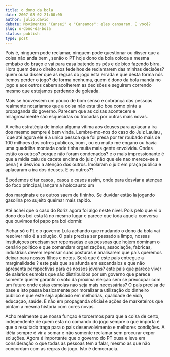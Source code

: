 ```yaml
---
title: o dono da bola
date: 2007-08-02 21:00:00
author: julio.david
debate: Movimentos "Cansei" e "Cansamos": eles cansaram. E você?
slug: o-dono-da-bola
status: publish 
type: post
---
```


Pois é, ninguem pode reclamar, ninguem pode questionar ou disser que a coisa não anda bem , senão o PT hoje dono da bola coloca a mesma embaixo do braço e vai para casa batendo os pés e de bico fazendo birra. Hora quem deu o direito aos fedelhos de reclamarem das minhas decisões? quem ousa disser que as regras do jogo esta errada e que desta forma nós iremos perder o jogo? de forma nenhuma, quem é dono da bola manda no jogo e aos outros cabem acolherem as decisões e seguirem correndo mesmo que estejamos perdendo de goleada.   

Mais se houvessem um pouco de bom senso e cobrança das pessoas realmente notariamos que a coisa não esta tão boa como pinta a propaganda do governo. Parecem que as coisas acontecem e milagrosamente são esquecidas ou trocadas por outras mais novas.   

A velha estratégia de imolar alguma vitima aos deuses para aplacar a ira dos mesmo sempre é bem vinda. Lembre-mo-nos do caso do Juiz Laulau , ´que até agora ele é a unica pessoa que foi presa por ter roubado mais de 100 milhoes dos cofres publicos, bom , ou eu muito me engano ou havia uma quadrilha montada onde tinha muita mais gente envolvida. Ondes estão os outros? porque não foram condenados? e o mais impressionante é que a midia caiu de cacete encima do juiz ( não que ele nao merece-se a pena ) e desviou a atenção dos outros. Imolaram o juiz em praça publica e aplacaram a ira dos deuses. E os outros??   

E podemos citar casos , casos e casos assim, onde para desviar a atençao do foco principal, lançam a holocausto um  

dos marginais e os outros saem de fininho. Se duvidar estão la jogando gasolina pro sujeito queimar mais rapido.   

Até achei que o caso do Roriz agora foi algo neste nivel. Pois pelo que vi o dono dos boi esta lá no mesmo lugar e parece que toda aquela conversa que ouvimos foi papo pra boi dormir.  

Pichar só o Pt e o governo Lula achando que mudando o dono da bola vai resolver não é a solução. O pais precisa ser passado a limpo, nossas instituiçoes precisam ser repensadas e as pessoas que hojem dominam o cenário politico e que comandam organizações, associaçõe, fabricas, industriais devem repensar suas posturas e analisarem que país queremos deixar para nossos filhos e netos. Será que é este pais entregue a marginalidade ? este pais que se afunda em escandalos e que não apresenta perspectivas para os nossos jovens? este pais que parece viver de salarios esmolas que são distribuidos por um governo que parece somente querer garantir o voto da proxima eleiçao sem se preocupar com um futuro onde estas esmolas nao seja mais necessárias? O pais precisa de base e isto passa basicamente por moralizar a utilização do dinheiro publico e que este seja aplicado em melhorias, qualidade de vida, educaçao, saúde. E não em propaganda oficial e ações de marketeiros que pintam a mesma historia com cores novas.   

Acho realmente que nossa funçao é torcermos para que a coisa de certo, independente de quem esta no comando do jogo sempre o que importa é que o resultado traga para o pais desenvolvimento e melhores condições. A idéia sempre é vir a somar e não somente reclamar sem procurar expor soluções. Agora é importante que o governo do PT ousa e leve em consideração o que todas as pessoas tem a falar, mesmo as que não concordam com as regras do jogo. Isto é democracia.
